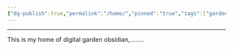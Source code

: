 ```yaml
---
{"dg-publish":true,"permalink":"/home/","pinned":"true","tags":["gardenEntry"]}
---
```


---

This is my home of digital garden obsidian,........

